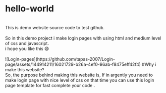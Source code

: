 # hello-world
<br>
This is demo website source code to test github.
<br><br>
So in this demo project i make login pages with using html and medium level of css and javascript. 
<br>
i hope you like this &#128516;
<br><br>
![Login-pages](https://github.com/tapas-2007/Login-page/assets/144914211/16021729-b26a-4ef0-96ab-f8475eff42f4)
#Why i make this website?
<br>
So, the purpose behind making this website is, If in argently you need to make login page with nice level of css on that time you can use this login page template for fast complete your code .  
